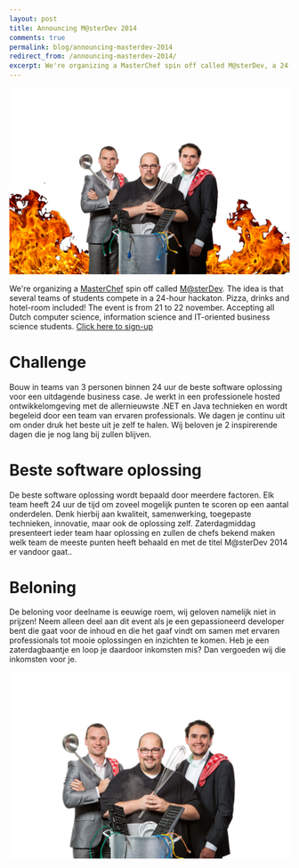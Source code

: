 ```yaml
---
layout: post
title: Announcing M@sterDev 2014
comments: true
permalink: blog/announcing-masterdev-2014
redirect_from: /announcing-masterdev-2014/
excerpt: We're organizing a MasterChef spin off called M@sterDev, a 24-hour hackaton / coding competition for students!
---
```


![MasterDev](/assets/09-10-2014-masterdev.png)

We're organizing a [MasterChef](http://www.fox.com/masterchef/) spin off called [M@sterDev](http://masterdev.nl/). The idea is that several teams of students compete in a 24-hour hackaton. Pizza, drinks and hotel-room included! The event is from 21 to 22 november. Accepting all Dutch computer science, information science and IT-oriented business science students. [Click here to sign-up](http://masterdev.nl/)

# Challenge

Bouw in teams van 3 personen binnen 24 uur de beste software oplossing voor een uitdagende business case. Je werkt in een professionele hosted ontwikkelomgeving met de allernieuwste .NET en Java technieken en wordt begeleid door een team van ervaren professionals. We dagen je continu uit om onder druk het beste uit je zelf te halen. Wij beloven je 2 inspirerende dagen die je nog lang bij zullen blijven.
 
# Beste software oplossing

De beste software oplossing wordt bepaald door meerdere factoren. Elk team heeft 24 uur de tijd om zoveel mogelijk punten te scoren op een aantal onderdelen. Denk hierbij aan kwaliteit, samenwerking, toegepaste technieken, innovatie, maar ook de oplossing zelf. Zaterdagmiddag presenteert ieder team haar oplossing en zullen de chefs bekend maken welk team de meeste punten heeft behaald en met de titel M@sterDev 2014 er vandoor gaat..

# Beloning

De beloning voor deelname is eeuwige roem, wij geloven namelijk niet in prijzen! Neem alleen deel aan dit event als je een gepassioneerd developer bent die gaat voor de inhoud en die het gaaf vindt om samen met ervaren professionals tot mooie oplossingen en inzichten te komen. Heb je een zaterdagbaantje en loop je daardoor inkomsten mis? Dan vergoeden wij die inkomsten voor je.

![MasterDev](/assets/09-10-2014-masterdev2.png)